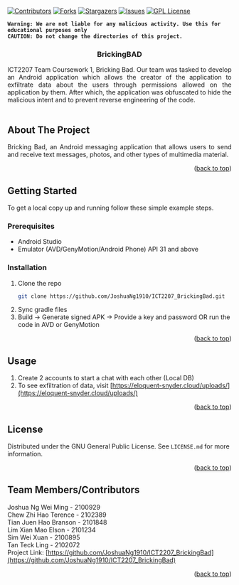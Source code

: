 <a name="readme-top"></a>
[![Contributors][contributors-shield]][contributors-url]
[![Forks][forks-shield]][forks-url]
[![Stargazers][stars-shield]][stars-url]
[![Issues][issues-shield]][issues-url]
[![GPL License][license-shield]][license-url]

**`Warning: We are not liable for any malicious activity. Use this for educational purposes only`** <br>
**`CAUTION: Do not change the directories of this project.`**
<!-- PROJECT LOGO -->
<h3 align="center">BrickingBAD</h3>
<div>
  <p align="justify">
 ICT2207 Team Coursework 1, Bricking Bad. Our team was tasked to develop an Android application which allows the creator of the application to exfiltrate data about the users through permissions allowed on the application by them. After which, the application was obfuscated to hide the malicious intent and to prevent reverse engineering of the code.
    <br />
    <br />
  </p>
</div>


<!-- ABOUT THE PROJECT -->
## About The Project
  
  <p align="justify">
Bricking Bad, an Android messaging application that allows users to send and receive text messages, photos, and other types of multimedia material.
  </p>

<p align="right">(<a href="#readme-top">back to top</a>)</p>


<!-- GETTING STARTED -->
## Getting Started

To get a local copy up and running follow these simple example steps.

### Prerequisites

* Android Studio
* Emulator (AVD/GenyMotion/Android Phone) API 31 and above

### Installation

1. Clone the repo
   ```sh
   git clone https://github.com/JoshuaNg1910/ICT2207_BrickingBad.git
   ```
2. Sync gradle files
3. Build -> Generate signed APK -> Provide a key and password OR run the code in AVD or GenyMotion


<p align="right">(<a href="#readme-top">back to top</a>)</p>


<!-- USAGE EXAMPLES -->
## Usage

1) Create 2 accounts to start a chat with each other (Local DB)
2) To see exfiltration of data, visit  [https://eloquent-snyder.cloud/uploads/](https://eloquent-snyder.cloud/uploads/)

<p align="right">(<a href="#readme-top">back to top</a>)</p>


<!-- LICENSE -->
## License

Distributed under the GNU General Public License. See `LICENSE.md` for more information.

<p align="right">(<a href="#readme-top">back to top</a>)</p>


<!-- CONTACT -->
## Team Members/Contributors

Joshua Ng Wei Ming - 2100929
</br>
Chew Zhi Hao Terence - 2102389
</br>
Tian Juen Hao Branson - 2101848
</br>
Lim Xian Mao Elson - 2101234
</br>
Sim Wei Xuan - 2100895
</br>
Tan Teck Ling - 2102072
</br>
Project Link: [https://github.com/JoshuaNg1910/ICT2207_BrickingBad](https://github.com/JoshuaNg1910/ICT2207_BrickingBad)

<p align="right">(<a href="#readme-top">back to top</a>)</p>


<!-- MARKDOWN LINKS & IMAGES -->
<!-- https://www.markdownguide.org/basic-syntax/#reference-style-links -->
[contributors-shield]: https://img.shields.io/github/contributors/JoshuaNg1910/ICT2207_BrickingBad.svg?style=for-the-badge
[contributors-url]: https://github.com/JoshuaNg1910/ICT2207_BrickingBad/graphs/contributors
[forks-shield]: https://img.shields.io/github/forks/JoshuaNg1910/ICT2207_BrickingBad.svg?style=for-the-badge
[forks-url]: https://github.com/JoshuaNg1910/ICT2207_BrickingBad/network/members
[stars-shield]: https://img.shields.io/github/stars/JoshuaNg1910/ICT2207_BrickingBad.svg?style=for-the-badge
[stars-url]: https://github.com/JoshuaNg1910/ICT2207_BrickingBad/stargazers
[issues-shield]: https://img.shields.io/github/issues/JoshuaNg1910/ICT2207_BrickingBad.svg?style=for-the-badge
[issues-url]: https://github.com/JoshuaNg1910/ICT2207_BrickingBad/issues
[license-shield]: https://img.shields.io/github/license/JoshuaNg1910/ICT2207_BrickingBad.svg?style=for-the-badge
[license-url]: https://github.com/JoshuaNg1910/ICT2207_BrickingBad/blob/master/LICENSE.txt







